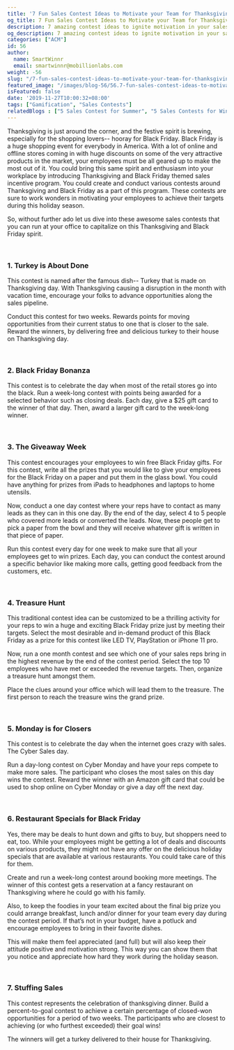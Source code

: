 ```yaml
---
title: '7 Fun Sales Contest Ideas to Motivate your Team for Thanksgiving and Black Friday'
og_title: 7 Fun Sales Contest Ideas to Motivate your Team for Thanksgiving and Black Friday
description: 7 amazing contest ideas to ignite motivation in your sales team during this ThanksGiving and Black Friday
og_description: 7 amazing contest ideas to ignite motivation in your sales team during this ThanksGiving and Black Friday
categories: ["ACM"]
id: 56
author:
  name: SmartWinnr
  email: smartwinnr@mobillionlabs.com
weight: -56
slug: "/7-fun-sales-contest-ideas-to-motivate-your-team-for-thanksgiving-and-black-friday"
featured_image: "/images/blog-56/56.7-fun-sales-contest-ideas-to-motivate-your-team-for-thanksgiving-and-black-friday.jpg"
isFeatured: false
date: '2019-11-27T10:00:32+08:00'
tags: ["Gamification", "Sales Contests"]
relatedBlogs : ["5 Sales Contest for Summer", "5 Sales Contests for Winter", "Top 20 Sales Contest Names"]
---
```


Thanksgiving is just around the corner, and the festive spirit is brewing, especially for the shopping lovers-- hooray for Black Friday. Black Friday is a huge shopping event for everybody in America. With a lot of online and offline stores coming in with huge discounts on some of the very attractive products in the market, your employees must be all geared up to make the most out of it. You could bring this same spirit and enthusiasm into your workplace by introducing Thanksgiving and Black Friday themed sales incentive program. You could create and conduct various contests around Thanksgiving and Black Friday as a part of this program. These contests are sure to work wonders in motivating your employees to achieve their targets during this holiday season.

So, without further ado let us dive into these awesome sales contests that you can run at your office to capitalize on this Thanksgiving and Black Friday spirit.

<br>

### **1. Turkey is About Done**

This contest is named after the famous dish-- Turkey that is made on Thanksgiving day. With Thanksgiving causing a disruption in the month with vacation time, encourage your folks to advance opportunities along the sales pipeline. 

Conduct this contest for two weeks. Rewards points for moving opportunities from their current status to one that is closer to the sale. Reward the winners, by delivering free and delicious turkey to their house on Thanksgiving day.

<br>

### **2. Black Friday Bonanza**

This contest is to celebrate the day when most of the retail stores go into the black. Run a week-long contest with points being awarded for a selected behavior such as closing deals.  Each day, give a $25 gift card to the winner of that day. Then, award a larger gift card to the week-long winner.

<br>

### **3. The Giveaway Week**

This contest encourages your employees to win free Black Friday gifts. For this contest, write all the prizes that you would like to give your employees for the Black Friday on a paper and put them in the glass bowl. You could have anything for prizes from iPads to headphones and laptops to home utensils. 

Now, conduct a one day contest where your reps have to contact as many leads as they can in this one day. By the end of the day, select 4 to 5 people who covered more leads or converted the leads. Now, these people get to pick a paper from the bowl and they will receive whatever gift is written in that piece of paper. 

Run this contest every day for one week to make sure that all your employees get to win prizes. Each day, you can conduct the contest around a specific behavior like making more calls, getting good feedback from the customers, etc.

<br>

### **4. Treasure Hunt**

This traditional contest idea can be customized to be a thrilling activity for your reps to win a huge and exciting Black Friday prize just by meeting their targets. Select the most desirable and in-demand product of this Black Friday as a prize for this contest like LED TV, PlayStation or iPhone 11 pro.

Now, run a one month contest and see which one of your sales reps bring in the highest revenue by the end of the contest period. Select the top 10 employees who have met or exceeded the revenue targets. Then, organize a treasure hunt amongst them. 

Place the clues around your office which will lead them to the treasure. The first person to reach the treasure wins the grand prize.

<br>

### **5. Monday is for Closers**

This contest is to celebrate the day when the internet goes crazy with sales. The Cyber Sales day. 

Run a day-long contest on Cyber Monday and have your reps compete to make more sales. The participant who closes the most sales on this day wins the contest. Reward the winner with an Amazon gift card that could be used to shop online on Cyber Monday or give a day off the next day.

<br>

### **6. Restaurant Specials for Black Friday**

Yes, there may be deals to hunt down and gifts to buy, but shoppers need to eat, too. While your employees might be getting a lot of deals and discounts on various products, they might not have any offer on the delicious holiday specials that are available at various restaurants. You could take care of this for them. 

Create and run a week-long contest around booking more meetings. The winner of this contest gets a reservation at a fancy restaurant on Thanksgiving where he could go with his family.

Also, to keep the foodies in your team excited about the final big prize you could arrange breakfast, lunch and/or dinner for your team every day during the contest period. If that’s not in your budget, have a potluck and encourage employees to bring in their favorite dishes. 

This will make them feel appreciated (and full) but will also keep their attitude positive and motivation strong. This way you can show them that you notice and appreciate how hard they work during the holiday season.

<br>

### **7. Stuffing Sales**

This contest represents the celebration of thanksgiving dinner. Build a percent-to-goal contest to achieve a certain percentage of closed-won opportunities for a period of two weeks. The participants who are closest to achieving (or who furthest exceeded) their goal wins!

The winners will get a turkey delivered to their house for Thanksgiving.

